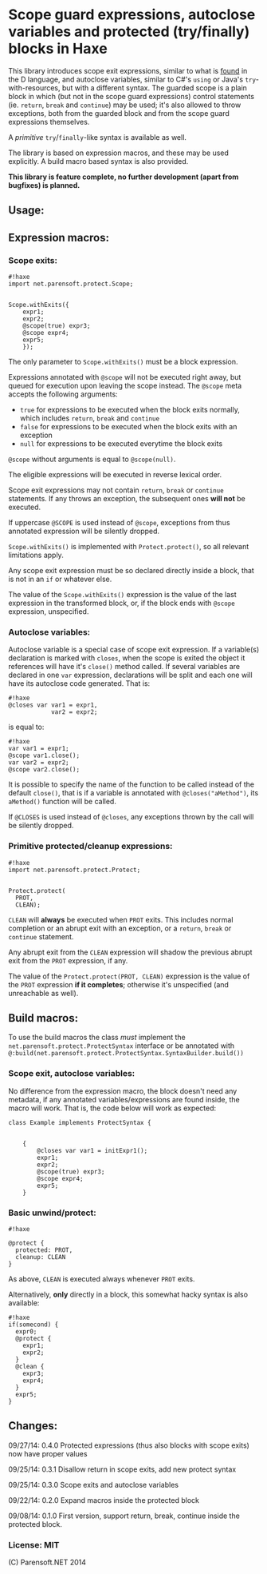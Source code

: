 # Scope guard expressions, autoclose variables and protected (try/finally) blocks in Haxe

This library introduces scope exit expressions, similar to what is [found](http://dlang.org/statement.html#ScopeGuardStatement)
in the D language, and autoclose variables, similar to C#'s ```using``` or Java's ```try```-with-resources, but with
a different syntax. The guarded scope is a plain block in which (but not in the scope guard expressions) control statements
(ie. ```return```, ```break``` and ```continue```) may be used; it's also allowed to throw exceptions, both from the guarded block
and from the scope guard expressions themselves.

A _primitive_ ```try```/```finally```-like syntax is available as well.

The library is based on expression macros, and these may be used explicitly. A build macro based syntax is also provided.

**This library is feature complete, no further development (apart from bugfixes) is planned.**

## Usage:

## Expression macros:

### Scope exits:

```
#!haxe
import net.parensoft.protect.Scope;


Scope.withExits({
    expr1;
    expr2;
    @scope(true) expr3;
    @scope expr4;
    expr5;
    });
```

The only parameter to ```Scope.withExits()``` must be a block expression.

Expressions annotated with ```@scope``` will not be executed right away, but queued for execution
upon leaving the scope instead. The ```@scope``` meta accepts the following arguments:

* ```true``` for expressions to be executed when the block exits normally, which includes ```return```,
  ```break``` and ```continue```
* ```false``` for expressions to be executed when the block exits with an exception
* ```null``` for expressions to be executed everytime the block exits

```@scope``` without arguments is equal to ```@scope(null)```.

The eligible expressions will be executed in reverse lexical order.

Scope exit expressions may not contain ```return```, ```break``` or ```continue``` statements.
If any throws an exception, the subsequent
ones **will not** be executed.

If uppercase ```@SCOPE``` is used instead of ```@scope```, exceptions from thus annotated expression
will be silently dropped.

```Scope.withExits()``` is implemented with ```Protect.protect()```, so all relevant limitations apply.

Any scope exit expression must be so declared directly inside a block, that is not in an ```if``` or whatever
else.

The value of the ```Scope.withExits()``` expression is the value of the last expression in the transformed
block, or, if the block ends with ```@scope``` expression, unspecified.

### Autoclose variables:

Autoclose variable is a special case of scope exit expression. If a variable(s) declaration is marked with
```closes```, when the scope is exited the object it references will have it's ```close()``` method
called. If several variables are declared in one ```var``` expression, declarations will be split and each
one will have its autoclose code generated. That is:
```
#!haxe
@closes var var1 = expr1,
            var2 = expr2;
```
is equal to:
```
#!haxe
var var1 = expr1;
@scope var1.close();
var var2 = expr2;
@scope var2.close();
```

It is possible to specify the name of the function to be called instead of the default ```close()```, that is
if a variable is annotated with ```@closes("aMethod")```, its ```aMethod()``` function will be called.

If ```@CLOSES``` is used instead of ```@closes```, any exceptions thrown by the call will be silently dropped.

### Primitive protected/cleanup expressions:

```
#!haxe
import net.parensoft.protect.Protect;


Protect.protect(
  PROT,
  CLEAN);
```

```CLEAN``` will **always** be executed when ```PROT``` exits. This includes normal completion or
an abrupt exit with an exception, or a ```return```, ```break``` or ```continue``` statement.


Any abrupt exit from the ```CLEAN``` expression will shadow the previous abrupt exit from the ```PROT```
expression, if any.

The value of the ```Protect.protect(PROT, CLEAN)``` expression is the value of the ```PROT``` expression
**if it completes**; otherwise it's unspecified (and unreachable as well).

## Build macros:

To use the build macros the class _must_ implement the ```net.parensoft.protect.ProtectSyntax```
interface or be annotated with ```@:build(net.parensoft.protect.ProtectSyntax.SyntaxBuilder.build())```

### Scope exit, autoclose variables:

No difference from the expression macro, the block doesn't need any metadata, if any annotated 
variables/expressions are found inside, the macro will work. That is, the code below will work
as expected:

```
class Example implements ProtectSyntax {


    {
        @closes var var1 = initExpr1();
        expr1;
        expr2;
        @scope(true) expr3;
        @scope expr4;
        expr5;
    }
```


### Basic unwind/protect:

```
#!haxe

@protect {
  protected: PROT,
  cleanup: CLEAN
}

```
As above, ```CLEAN``` is executed always whenever ```PROT``` exits.

Alternatively, **only** directly in a block, this somewhat hacky syntax is also available:
```
#!haxe
if(somecond) {
  expr0;
  @protect {
    expr1;
    expr2;
  }
  @clean {
    expr3;
    expr4;
  }
  expr5;
}
```

## Changes:

09/27/14: 0.4.0 Protected expressions (thus also blocks with scope exits) now have proper values

09/25/14: 0.3.1 Disallow return in scope exits, add new protect syntax

09/25/14: 0.3.0 Scope exits and autoclose variables

09/22/14: 0.2.0 Expand macros inside the protected block

09/08/14: 0.1.0 First version, support return, break, continue
inside the protected block.


### License: MIT

(C) Parensoft.NET 2014
